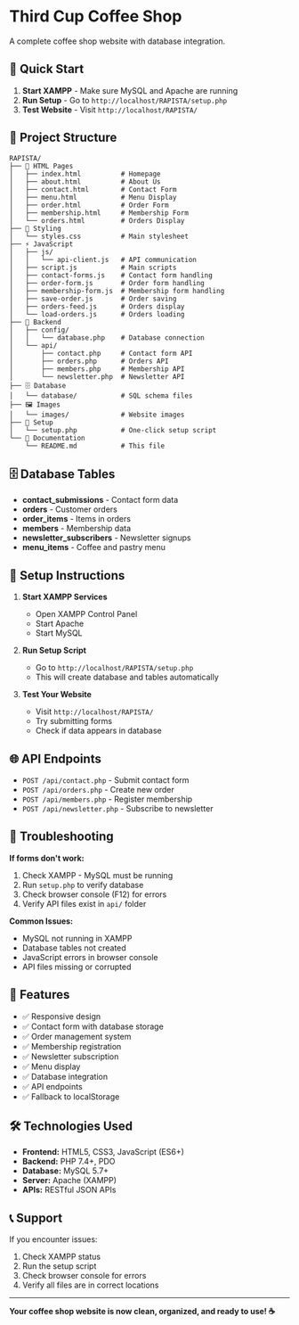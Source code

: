 # Third Cup Coffee Shop

A complete coffee shop website with database integration.

## 🚀 Quick Start

1. **Start XAMPP** - Make sure MySQL and Apache are running
2. **Run Setup** - Go to `http://localhost/RAPISTA/setup.php`
3. **Test Website** - Visit `http://localhost/RAPISTA/`

## 📁 Project Structure

```
RAPISTA/
├── 📄 HTML Pages
│   ├── index.html          # Homepage
│   ├── about.html          # About Us
│   ├── contact.html        # Contact Form
│   ├── menu.html           # Menu Display
│   ├── order.html          # Order Form
│   ├── membership.html     # Membership Form
│   └── orders.html         # Orders Display
├── 🎨 Styling
│   └── styles.css          # Main stylesheet
├── ⚡ JavaScript
│   ├── js/
│   │   └── api-client.js   # API communication
│   ├── script.js           # Main scripts
│   ├── contact-forms.js    # Contact form handling
│   ├── order-form.js       # Order form handling
│   ├── membership-form.js  # Membership form handling
│   ├── save-order.js       # Order saving
│   ├── orders-feed.js      # Orders display
│   └── load-orders.js      # Orders loading
├── 🔧 Backend
│   ├── config/
│   │   └── database.php    # Database connection
│   └── api/
│       ├── contact.php     # Contact form API
│       ├── orders.php      # Orders API
│       ├── members.php     # Membership API
│       └── newsletter.php  # Newsletter API
├── 🗄️ Database
│   └── database/           # SQL schema files
├── 🖼️ Images
│   └── images/             # Website images
├── 🚀 Setup
│   └── setup.php           # One-click setup script
└── 📖 Documentation
    └── README.md           # This file
```

## 🗄️ Database Tables

- **contact_submissions** - Contact form data
- **orders** - Customer orders
- **order_items** - Items in orders
- **members** - Membership data
- **newsletter_subscribers** - Newsletter signups
- **menu_items** - Coffee and pastry menu

## 🔧 Setup Instructions

1. **Start XAMPP Services**
   - Open XAMPP Control Panel
   - Start Apache
   - Start MySQL

2. **Run Setup Script**
   - Go to `http://localhost/RAPISTA/setup.php`
   - This will create database and tables automatically

3. **Test Your Website**
   - Visit `http://localhost/RAPISTA/`
   - Try submitting forms
   - Check if data appears in database

## 🌐 API Endpoints

- `POST /api/contact.php` - Submit contact form
- `POST /api/orders.php` - Create new order
- `POST /api/members.php` - Register membership
- `POST /api/newsletter.php` - Subscribe to newsletter

## 🐛 Troubleshooting

**If forms don't work:**
1. Check XAMPP - MySQL must be running
2. Run `setup.php` to verify database
3. Check browser console (F12) for errors
4. Verify API files exist in `api/` folder

**Common Issues:**
- MySQL not running in XAMPP
- Database tables not created
- JavaScript errors in browser console
- API files missing or corrupted

## 📱 Features

- ✅ Responsive design
- ✅ Contact form with database storage
- ✅ Order management system
- ✅ Membership registration
- ✅ Newsletter subscription
- ✅ Menu display
- ✅ Database integration
- ✅ API endpoints
- ✅ Fallback to localStorage

## 🛠️ Technologies Used

- **Frontend:** HTML5, CSS3, JavaScript (ES6+)
- **Backend:** PHP 7.4+, PDO
- **Database:** MySQL 5.7+
- **Server:** Apache (XAMPP)
- **APIs:** RESTful JSON APIs

## 📞 Support

If you encounter issues:
1. Check XAMPP status
2. Run the setup script
3. Check browser console for errors
4. Verify all files are in correct locations

---

**Your coffee shop website is now clean, organized, and ready to use! ☕**

